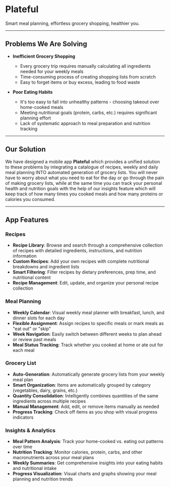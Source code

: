 # **Plateful**

Smart meal planning, effortless grocery shopping, healthier you.

---

## **Problems We Are Solving**

- **Inefficient Grocery Shopping**
    - Every grocery trip requires manually calculating all ingredients needed for your weekly meals
    - Time-consuming process of creating shopping lists from scratch
    - Easy to forget items or buy excess, leading to food waste

- **Poor Eating Habits**
    - It's too easy to fall into unhealthy patterns - choosing takeout over home-cooked meals
    - Meeting nutritional goals (protein, carbs, etc.) requires significant planning effort
    - Lack of systematic approach to meal preparation and nutrition tracking

---

## **Our Solution**

We have designed a mobile app **Plateful** which provides a unified solution to these problems by integrating a catalogue of recipes, weekly and daily meal planning INTO automated generation of grocery lists. You will never have to worry about what you need to eat for the day or go through the pain of making grocery lists, while at the same time you can track your personal health and nutrition goals with the help of our insights feature which will keep track of how many times you cooked meals and how many proteins or calories you consumed.

---

## **App Features**

### **Recipes**
- **Recipe Library**: Browse and search through a comprehensive collection of recipes with detailed ingredients, instructions, and nutrition information
- **Custom Recipes**: Add your own recipes with complete nutritional breakdowns and ingredient lists
- **Smart Filtering**: Filter recipes by dietary preferences, prep time, and nutritional content
- **Recipe Management**: Edit, update, and organize your personal recipe collection

### **Meal Planning**
- **Weekly Calendar**: Visual weekly meal planner with breakfast, lunch, and dinner slots for each day
- **Flexible Assignment**: Assign recipes to specific meals or mark meals as "eat out" or "skip"
- **Week Navigation**: Easily switch between different weeks to plan ahead or review past meals
- **Meal Status Tracking**: Track whether you cooked at home or ate out for each meal

### **Grocery List**
- **Auto-Generation**: Automatically generate grocery lists from your weekly meal plan
- **Smart Organization**: Items are automatically grouped by category (vegetables, dairy, grains, etc.)
- **Quantity Consolidation**: Intelligently combines quantities of the same ingredients across multiple recipes
- **Manual Management**: Add, edit, or remove items manually as needed
- **Progress Tracking**: Check off items as you shop with visual progress indicators

### **Insights & Analytics**
- **Meal Pattern Analysis**: Track your home-cooked vs. eating out patterns over time
- **Nutrition Tracking**: Monitor calories, protein, carbs, and other macronutrients across your meal plans
- **Weekly Summaries**: Get comprehensive insights into your eating habits and nutritional intake
- **Progress Visualization**: Visual charts and graphs showing your meal planning and nutrition trends